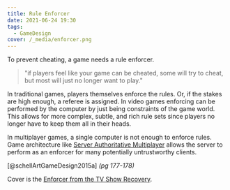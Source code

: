 ```yaml
---
title: Rule Enforcer
date: 2021-06-24 19:30
tags:
  - GameDesign
cover: /_media/enforcer.png
---
```


To prevent cheating, a game needs a rule enforcer.

> "if players feel like your game can be cheated, some will try to cheat, but most will just no longer want to play."

In traditional games, players themselves enforce the rules. Or, if the stakes are high enough, a referee is assigned. In video games enforcing can be performed by the computer by just being constraints of the game world. This allows for more complex, subtle, and rich rule sets since players no longer have to keep them all in their heads.

In multiplayer games, a single computer is not enough to enforce rules. Game architecture like [Server Authoritative Multiplayer](permanent/server-authoritative-multiplayer.md) allows the server to perform as an enforcer for many potentially untrustworthy clients.

[@schellArtGameDesign2015a] *(pg 177-178)*

Cover is the [Enforcer from the TV Show Recovery](https://en.wikipedia.org/wiki/Recovery_(TV_series)#:~:text=Actor%2Fcomedian%20Angus%20Sampson%20was,ego%2C%20%22The%20Enforcer%22.).
